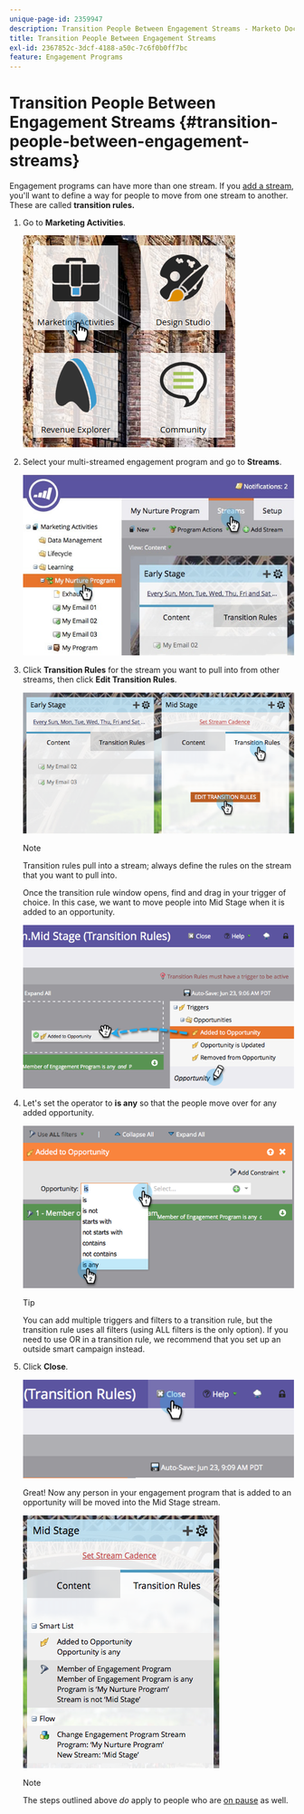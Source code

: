 ```yaml
---
unique-page-id: 2359947
description: Transition People Between Engagement Streams - Marketo Docs - Product Documentation
title: Transition People Between Engagement Streams
exl-id: 2367852c-3dcf-4188-a50c-7c6f0b0ff7bc
feature: Engagement Programs
---
```

# Transition People Between Engagement Streams {#transition-people-between-engagement-streams}

Engagement programs can have more than one stream. If you [add a stream](/help/marketo/product-docs/email-marketing/drip-nurturing/creating-an-engagement-program/add-a-stream.md), you'll want to define a way for people to move from one stream to another. These are called **transition rules.**

1. Go to **Marketing Activities**.

   ![](assets/ma.png)

1. Select your multi-streamed engagement program and go to **Streams**.

   ![](assets/multistream.jpg)

1. Click **Transition Rules** for the stream you want to pull into from other streams, then click **Edit Transition Rules**.

   ![](assets/image2014-9-15-18-3a10-3a18.png)

   >[!NOTE]
   >
   >Transition rules pull into a stream; always define the rules on the stream that you want to pull into.

   Once the transition rule window opens, find and drag in your trigger of choice. In this case, we want to move people into Mid Stage when it is added to an opportunity.

   ![](assets/image2014-9-15-18-3a10-3a46.png)

1. Let's set the operator to **is any** so that the people move over for any added opportunity.

   ![](assets/image2014-9-15-18-3a11-3a14.png)

   >[!TIP]
   >
   >You can add multiple triggers and filters to a transition rule, but the transition rule uses all filters (using ALL filters is the only option). If you need to use OR in a transition rule, we recommend that you set up an outside smart campaign instead.

1. Click **Close**.

   ![](assets/image2014-9-15-18-3a11-3a23.png)

   Great! Now any person in your engagement program that is added to an opportunity will be moved into the Mid Stage stream.

   ![](assets/image2014-9-15-18-3a11-3a29.png)

   >[!NOTE]
   >
   >The steps outlined above *do* apply to people who are [on pause](/help/marketo/product-docs/email-marketing/drip-nurturing/using-engagement-programs/pause-people-in-an-engagement-program.md) as well.
